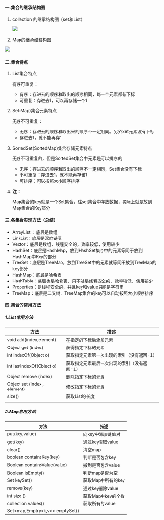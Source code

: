 #### 一.集合的继承结构图

1. collection 的继承结构图（set和List）

   ![](..\..\资源\集合的继承结构图.png)

2. Map的继承结结构图

![](..\..\资源\Map的继承结构图.png)

#### 二.集合特点

1. List集合特点

   有序可重复：

   - 有序：存进去的顺序和取出的顺序相同，每一个元素都有下标
   - 可重复：存进去1，可以再存储一个1

2. Set(Map)集合元素特点

   无序不可重复：

   - 无序：存进去的顺序和取出来的顺序不一定相同。另外Set元素没有下标
   - 存进去1，就不能再存1

3. SortedSet(SortedMap)集合存储元素特点

   无序不可重复的，但是SortedSet集合中元素是可以排序的

   - 无序：存进去的顺序和取出的顺序不一定相同，Set集合没有下标
   - 不可重复：存进去1，就不能再存储1
   - 可排序：可以按照大小顺序排序

4. **注：**

   Map集合的key就是一个Set集合，往set集合中存放数据，实际上就是放到Map集合的Key部分

#### 三.各集合实现方法（总结）

- ArrayList ：底层是数组
- LinkList：底层是双向链表
- Vector：底层是数组，线程安全的，效率较低，使用较少
- HashSet：底层是HashMap，放到HashSet集合中的元素等同于放到HashMap中Key的部分
- TreeSet：底层是TreeMap，放到TreeSet中的元素就等同于放到TreeMap的key部分
- HashMap：底层是哈希表
- HashTable：底层也是哈希表，只不过是线程安全的，效率较低，使用较少
- Properties：是线程安全的，并且key和value只能是字符串
- TreeMap：底层是二叉树，TreeMap集合的key可以自动按照大小顺序排序



#### 四.集合的常用方法

##### 1.List常用方法

| 方法                            | 描述                                         |
| ------------------------------- | -------------------------------------------- |
| void add(index,element)         | 在指定的下标后添加元素                       |
| Object  get  (index)            | 获得指定下标的元素                           |
| int  indexOf(Object  o)         | 获取指定元素第一次出现的索引（没有返回-1）   |
| int  lastIndexOf(Object  o)     | 获取指定元素最后一次出现的索引（没有返回-1） |
| Object  remove (index)          | 删除指定下标的元素                           |
| Object  set (index  ,  element) | 修改指定下标的元素                           |
| size()                          | 获取List的长度                               |
|                                 |                                              |

##### 2.Map常用方法

| 方法                             | 描述               |
| -------------------------------- | ------------------ |
| put(key,value)                   | 向key中添加键值对  |
| get(key)                         | 通过key获取value   |
| clear()                          | 清空map            |
| boolean   containsKey(key)       | 判断是否包含key    |
| Boolean containsValue(value)     | 搬到是否包含value  |
| Boolean  isEmpty()               | 判断map是否为空    |
| Set<K>  keySet()                 | 获取Map中所有的key |
| remove(key)                      | 通过key删除value   |
| int   size ()                    | 获取Map中key的个数 |
| collection  values()             | 获取所有的value    |
| Set<map,Emptry<k,v>>  emptySet() |                    |











